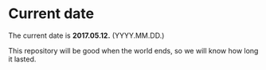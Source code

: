 # Current date

The current date is **2017.05.12.** (YYYY.MM.DD.)

This repository will be good when the world ends, so we will know how long it lasted.